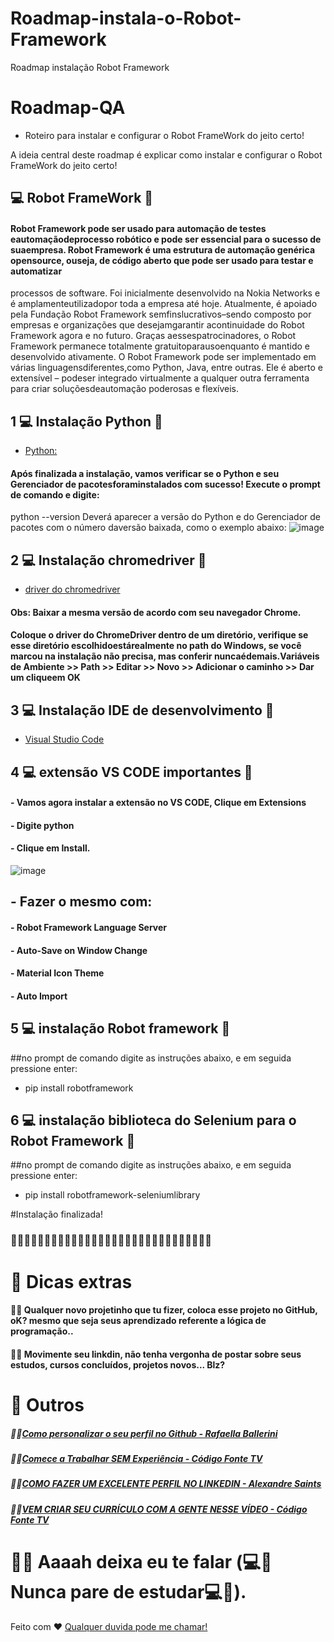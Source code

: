 # Roadmap-instala-o-Robot-Framework
Roadmap instalação Robot Framework


# Roadmap-QA
- Roteiro para instalar e configurar o Robot FrameWork do jeito certo!

A ideia central deste roadmap é explicar como instalar e configurar o Robot FrameWork do jeito certo!

## 💻 Robot FrameWork 🤖
#### Robot Framework pode ser usado para automação de testes eautomaçãodeprocesso robótico e pode ser essencial para o sucesso de suaempresa. Robot Framework é uma estrutura de automação genérica opensource, ouseja, de código aberto que pode ser usado para testar e automatizar
processos de software. Foi inicialmente desenvolvido na Nokia Networks e é amplamenteutilizadopor toda a empresa até hoje. Atualmente, é apoiado pela Fundação Robot Framework semfinslucrativos–sendo composto por empresas e organizações que desejamgarantir acontinuidade do Robot Framework agora e no futuro. Graças aessespatrocinadores, o Robot Framework permanece totalmente gratuitoparausoenquanto é mantido e desenvolvido ativamente. O Robot Framework pode ser implementado em várias linguagensdiferentes,como Python, Java, entre outras. Ele é aberto e extensível – podeser
integrado virtualmente a qualquer outra ferramenta para criar soluçõesdeautomação poderosas e flexíveis.


## 1 💻 Instalação Python 🤖
- [Python:](https://www.python.org/downloads/)
#### Após finalizada a instalação, vamos verificar se o Python e seu Gerenciador de pacotesforaminstalados com sucesso! Execute o prompt de comando e digite:
python --version
Deverá aparecer a versão do Python e do Gerenciador de pacotes com o número daversão baixada, como o exemplo abaixo:
![image](https://user-images.githubusercontent.com/68928439/202868704-7a57a178-4cbe-4944-919a-ee990aa78901.png)
## 2 💻 Instalação chromedriver 🤖
- [driver do chromedriver](https://chromedriver.chromium.org/downloads)

#### Obs: Baixar a mesma versão de acordo com seu navegador Chrome.
#### Coloque o driver do ChromeDriver dentro de um diretório, verifique se esse diretório escolhidoestárealmente no path do Windows, se você marcou na instalação não precisa, mas conferir nuncaédemais.Variáveis de Ambiente >> Path >> Editar >> Novo >> Adicionar o caminho >> Dar um cliqueem OK

## 3 💻 Instalação IDE de desenvolvimento 🤖
- [Visual Studio Code](https://code.visualstudio.com/)

## 4 💻 extensão VS CODE importantes 🤖
#### - Vamos agora instalar a extensão no VS CODE, Clique em Extensions
#### - Digite python
#### - Clique em Install.
![image](https://user-images.githubusercontent.com/68928439/202868863-7fe9b127-d788-49c8-be55-cbab54e4efaa.png)

## - Fazer o mesmo com:
#### - Robot Framework Language Server
#### - Auto-Save on Window Change
#### - Material Icon Theme
#### - Auto Import
## 5 💻 instalação Robot framework 🤖

##no prompt de comando digite as instruções abaixo, e em seguida pressione enter:
- pip install robotframework


## 6 💻 instalação biblioteca do Selenium para o Robot Framework 🤖

##no prompt de comando digite as instruções abaixo, e em seguida pressione enter:
- pip install robotframework-seleniumlibrary

#Instalação finalizada!

### 🤖🤖🤖🤖🤖🤖🤖🤖🤖🤖🤖🤖🤖🤖🤖🤖🤖🤖🤖🤖🤖🤖🤖🤖🤖🤖🤖🤖🤖🤖

# 🔖 Dicas extras
#### 👨‍💻 Qualquer novo projetinho que tu fizer, coloca esse projeto no GitHub, oK? mesmo que seja seus aprendizado referente a lógica de programação.. 
#### 👨‍💻 Movimente seu linkdin, não tenha vergonha de postar sobre seus estudos, cursos concluídos, projetos novos... Blz?

# 🔖 Outros
##### 👨‍💻[Como personalizar o seu perfil no Github - Rafaella Ballerini](https://www.youtube.com/watch?v=TsaLQAetPLU)
##### 👨‍💻[Comece a Trabalhar SEM Experiência - Código Fonte TV](https://www.youtube.com/watch?v=llBJb_QT6ho)
##### 👨‍💻[COMO FAZER UM EXCELENTE PERFIL NO LINKEDIN - Alexandre Saints](https://www.youtube.com/watch?v=t_P7BIu-bRY)
##### 👨‍💻[VEM CRIAR SEU CURRÍCULO COM A GENTE NESSE VÍDEO - Código Fonte TV](https://www.youtube.com/watch?v=QHpXC3p-pd4)

# 👨‍💻 Aaaah deixa eu te falar (💻🤖Nunca pare de estudar💻🤖).

Feito com ♥ [Qualquer duvida pode me chamar!](https://www.linkedin.com/in/junielton-lara/)
